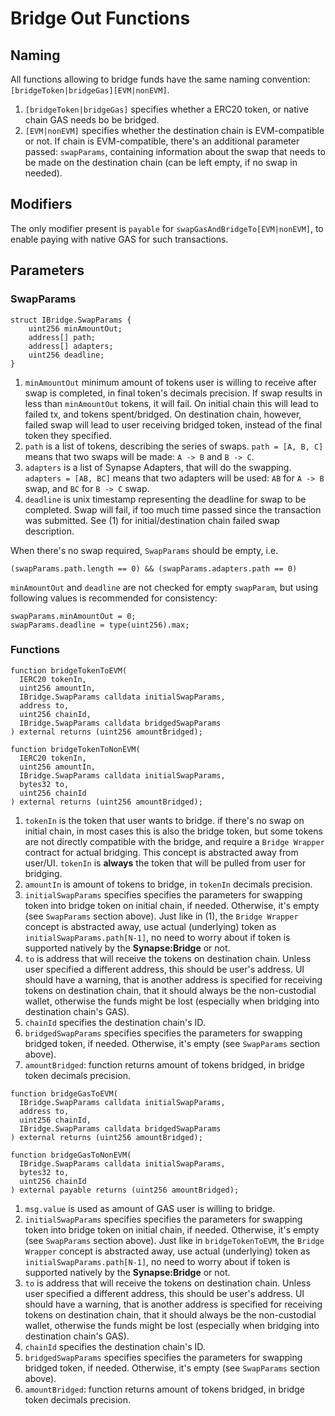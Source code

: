 # Bridge Out Functions

## Naming

All functions allowing to bridge funds have the same naming convention: `[bridgeToken|bridgeGas][EVM|nonEVM]`.

1. `[bridgeToken|bridgeGas]` specifies whether a ERC20 token, or native chain GAS needs bo be bridged.
2. `[EVM|nonEVM]` specifies whether the destination chain is EVM-compatible or not. If chain is EVM-compatible, there's an additional parameter passed: `swapParams`,
   containing information about the swap that needs to be made on the destination chain (can be left empty, if no swap in needed).

## Modifiers

The only modifier present is `payable` for `swapGasAndBridgeTo[EVM|nonEVM]`, to enable paying with native GAS for such transactions.

## Parameters

### SwapParams

```solidity
struct IBridge.SwapParams {
    uint256 minAmountOut;
    address[] path;
    address[] adapters;
    uint256 deadline;
}
```

1. `minAmountOut` minimum amount of tokens user is willing to receive after swap is completed, in final token's decimals precision. If swap results in less than `minAmountOut` tokens, it will fail. On initial chain this will lead to failed tx, and tokens spent/bridged. On destination chain, however, failed swap will lead to user receiving bridged token, instead of the final token they specified.
2. `path` is a list of tokens, describing the series of swaps. `path = [A, B, C]` means that two swaps will be made: `A -> B` and `B -> C`.
3. `adapters` is a list of Synapse Adapters, that will do the swapping. `adapters = [AB, BC]` means that two adapters will be used: `AB` for `A -> B` swap, and `BC` for `B -> C` swap.
4. `deadline` is unix timestamp representing the deadline for swap to be completed. Swap will fail, if too much time passed since the transaction was submitted. See (1) for initial/destination chain failed swap description.

When there's no swap required, `SwapParams` should be empty, i.e.

```solidity
(swapParams.path.length == 0) && (swapParams.adapters.path == 0)
```

`minAmountOut` and `deadline` are not checked for empty `swapParam`, but using following values is recommended for consistency:

```solidity
swapParams.minAmountOut = 0;
swapParams.deadline = type(uint256).max;
```

### Functions

```solidity
function bridgeTokenToEVM(
  IERC20 tokenIn,
  uint256 amountIn,
  IBridge.SwapParams calldata initialSwapParams,
  address to,
  uint256 chainId,
  IBridge.SwapParams calldata bridgedSwapParams
) external returns (uint256 amountBridged);

function bridgeTokenToNonEVM(
  IERC20 tokenIn,
  uint256 amountIn,
  IBridge.SwapParams calldata initialSwapParams,
  bytes32 to,
  uint256 chainId
) external returns (uint256 amountBridged);

```

1. `tokenIn` is the token that user wants to bridge. if there's no swap on initial chain, in most cases this is also the bridge token, but some tokens are not directly compatible with the bridge, and require a `Bridge Wrapper` contract for actual bridging. This concept is abstracted away from user/UI. `tokenIn` is **always** the token that will be pulled from user for bridging.
2. `amountIn` is amount of tokens to bridge, in `tokenIn` decimals precision.
3. `initialSwapParams` specifies specifies the parameters for swapping token into bridge token on initial chain, if needed. Otherwise, it's empty (see `SwapParams` section above). Just like in (1), the `Bridge Wrapper` concept is abstracted away, use actual (underlying) token as `initialSwapParams.path[N-1]`, no need to worry about if token is supported natively by the **Synapse:Bridge** or not.
4. `to` is address that will receive the tokens on destination chain. Unless user specified a different address, this should be user's address. UI should have a warning, that is another address is specified for receiving tokens on destination chain, that it should always be the non-custodial wallet, otherwise the funds might be lost (especially when bridging into destination chain's GAS).
5. `chainId` specifies the destination chain's ID.
6. `bridgedSwapParams` specifies specifies the parameters for swapping bridged token, if needed. Otherwise, it's empty (see `SwapParams` section above).
7. `amountBridged`: function returns amount of tokens bridged, in bridge token decimals precision.

```solidity
function bridgeGasToEVM(
  IBridge.SwapParams calldata initialSwapParams,
  address to,
  uint256 chainId,
  IBridge.SwapParams calldata bridgedSwapParams
) external returns (uint256 amountBridged);

function bridgeGasToNonEVM(
  IBridge.SwapParams calldata initialSwapParams,
  bytes32 to,
  uint256 chainId
) external payable returns (uint256 amountBridged);

```

1. `msg.value` is used as amount of GAS user is willing to bridge.
2. `initialSwapParams` specifies specifies the parameters for swapping token into bridge token on initial chain, if needed. Otherwise, it's empty (see `SwapParams` section above). Just like in `bridgeTokenToEVM`, the `Bridge Wrapper` concept is abstracted away, use actual (underlying) token as `initialSwapParams.path[N-1]`, no need to worry about if token is supported natively by the **Synapse:Bridge** or not.
3. `to` is address that will receive the tokens on destination chain. Unless user specified a different address, this should be user's address. UI should have a warning, that is another address is specified for receiving tokens on destination chain, that it should always be the non-custodial wallet, otherwise the funds might be lost (especially when bridging into destination chain's GAS).
4. `chainId` specifies the destination chain's ID.
5. `bridgedSwapParams` specifies specifies the parameters for swapping bridged token, if needed. Otherwise, it's empty (see `SwapParams` section above).
6. `amountBridged`: function returns amount of tokens bridged, in bridge token decimals precision.
